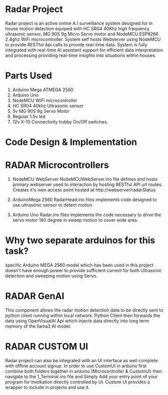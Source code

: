 
# Radar Project
Radar project is an active online A.I surveillance system designed for in house motion detection equiped with HC SR04 40Khz high frequency ultrasonic sensor, MG 90S 9g Micro Servo motor and NodeMCU ESP8266 2.4ghz WiFi microcontroller. System self hosts Webserver using NodeMCU to provide RESTful Api calls to provide real-time data. System is fully integrated with real-time AI assistant support for efficient data interpretation and processing providing real-time insights into situations within houses.

# Parts Used

1) Arduino Mega ATMEGA 2560 
2) Arduino Uno
3) NodeMCU WiFi microcontroller
4) HC SR04 40khz Ultrasonic sensor
5) 5v MG 90S 9g Servo Motor
6) Regular 1.5v led
7) 12v X-10 Connectivity hobby On/Off switches.


# Code Design & Implementation

# RADAR Microcontrollers
1) NodeMCU WebServer
NodeMCUWebServer.ino file defines and hosts primary webserver used to interaction by hosting RESTful API url routes. Creates it's own access point hosted at http://webserver/radarStatus

2) ArduinoMega 2560
RadarHead.ino files implements code designed to use ultrasonic sensor to detect motion

3) Arduino Uno
Radar.ino files implements the code necessary to drive the servo motor 180 degree in sweep motion to cover wide area.

# Why two separate arduinos for this task?
specific Arduino MEGA 2560 model which has been used in this project doesn't have enough power to provide sufficient current for both Ultrasonic detection and sweeping motion using Servo.


# RADAR GenAI
This component allows the radar motion detection data to be directly sent to python client running within local network. Python Client then forwards the data using OpenVisualAI Api which injects data directly into long term memory of the llama3 AI model. 

# RADAR CUSTOM UI
Radar project can also be integrated with an UI interface as well complete with offline account signup. In order to use CustomUI in arduino
first combine both folders together in arduino (Microcontroller & CustomUI) then navigate to the 1_Terminal.ino file and Simply Add your entry point of your program for invokation directly controlled by UI. Custom UI provides a wrapper to include in projects and use it. 